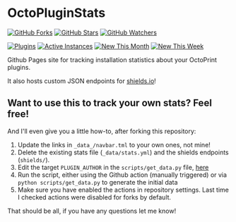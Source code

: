 # OctoPluginStats

[![GitHub Forks](https://img.shields.io/github/forks/kforth/OctoPluginStats?label=Forks&logo=GitHub&logoColor=black&labelColor=white&color=blue)](https://github.com/kForth/OctoPluginStats/network/members)
[![GitHub Stars](https://img.shields.io/github/stars/kforth/OctoPluginStats?label=Stars&logo=GitHub&logoColor=black&labelColor=white&color=blue)](https://github.com/kForth/OctoPluginStats/stargazers)
[![GitHub Watchers](https://img.shields.io/github/watchers/kforth/OctoPluginStats?label=Watchers&logo=GitHub&logoColor=black&labelColor=white&color=blue)](https://github.com/kForth/OctoPluginStats/watchers)

[![Plugins](https://img.shields.io/endpoint?url=https%3A%2F%2Fraw.githubusercontent.com%2FkForth%2FOctoPluginStats%2Fmain%2Fshields%2Fcount.json)](https://plugins.octoprint.org/plugins/by-author#kestin-goforth)
[![Active Instances](https://img.shields.io/endpoint?url=https%3A%2F%2Fraw.githubusercontent.com%2FkForth%2FOctoPluginStats%2Fmain%2Fshields%2Ftotal.json)](https://plugins.octoprint.org/plugins/by-author#kestin-goforth)
[![New This Month](https://img.shields.io/endpoint?url=https%3A%2F%2Fraw.githubusercontent.com%2FkForth%2FOctoPluginStats%2Fmain%2Fshields%2Fmonth.json)](https://plugins.octoprint.org/plugins/by-author#kestin-goforth)
[![New This Week](https://img.shields.io/endpoint?url=https%3A%2F%2Fraw.githubusercontent.com%2FkForth%2FOctoPluginStats%2Fmain%2Fshields%2Fweek.json)](https://plugins.octoprint.org/plugins/by-author#kestin-goforth)

Github Pages site for tracking installation statistics about your OctoPrint plugins.

It also hosts custom JSON endpoints for [shields.io](https://shields.io)!

## Want to use this to track your own stats? Feel free!

And I'll even give you a little how-to, after forking this repository:

1. Update the links in `_data_/navbar.tml` to your own ones, not mine!
2. Delete the existing stats file (`_data/stats.yml`) and the shields endpoints (`shields/`).
3. Edit the target `PLUGIN_AUTHOR` in the `scripts/get_data.py` file, [here](https://github.com/kforth/OctoPluginStats/blob/main/scripts/get_data.py#L16)
4. Run the script, either using the Github action (manually triggered) or via `python scripts/get_data.py` to generate the initial data
5. Make sure you have enabled the actions in repository settings. Last time I checked actions were disabled for forks by default.

That should be all, if you have any questions let me know!
